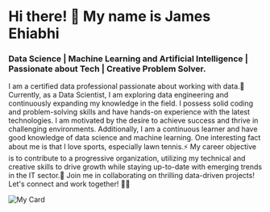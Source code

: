 # Hi there! 👋 My name is James Ehiabhi 

### Data Science | Machine Learning and Artificial Intelligence | Passionate about Tech | Creative Problem Solver.


I am a certified data professional passionate about working with data.🔭 Currently, as a Data Scientist, I am exploring data engineering and continuously expanding my knowledge in the field. I possess solid coding and problem-solving skills and have hands-on experience with the latest technologies. I am motivated by the desire to achieve success and thrive in challenging environments. Additionally, I am a continuous learner and have good knowledge of data science and machine learning. One interesting fact about me is that I love sports, especially lawn tennis.⚡ My career objective is to contribute to a progressive organization, utilizing my technical and creative skills to drive growth while staying up-to-date with emerging trends in the IT sector.🌟 Join me in collaborating on thrilling data-driven projects! Let's connect and work together! 🚀🚀

![My Card](https://github.com/user-attachments/assets/0697a690-75ef-4b42-a73b-5a83cdaa2caf)
